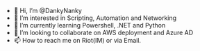 - 👋 Hi, I’m @DankyNanky
- 👀 I’m interested in Scripting, Automation and Networking
- 🌱 I’m currently learning Powershell, .NET and Python
- 💞️ I’m looking to collaborate on AWS deployment and Azure AD
- 📫 How to reach me on Riot(IM) or via Email.
